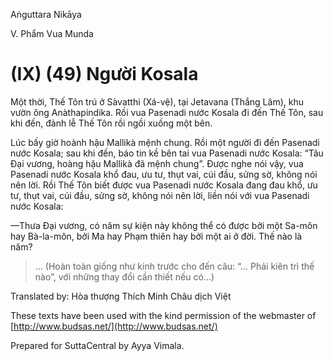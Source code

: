 Aṅguttara Nikāya

V. Phẩm Vua Munda

# (IX) (49) Người Kosala

Một thời, Thế Tôn trú ở Sàvatthi (Xá-vệ), tại Jetavana (Thắng Lâm), khu vườn ông Anàthapindika. Rồi vua Pasenadi nước Kosala đi đến Thế Tôn, sau khi đến, đảnh lễ Thế Tôn rồi ngồi xuống một bên.

Lúc bấy giờ hoành hậu Mallikà mệnh chung. Rồi một người đi đến Pasenadi nước Kosala; sau khi đến, báo tin kề bên tai vua Pasenadi nước Kosala: “Tâu Ðại vương, hoàng hậu Mallikà đã mệnh chung”. Ðược nghe nói vậy, vua Pasenadi nước Kosala khổ đau, ưu tư, thụt vai, cúi đầu, sửng sờ, không nói nên lời. Rồi Thế Tôn biết được vua Pasenadi nước Kosala đang đau khổ, ưu tư, thụt vai, cúi đầu, sửng sờ, không nói nên lời, liền nói với vua Pasenadi nước Kosala:

—Thưa Ðại vương, có năm sự kiện này không thể có được bởi một Sa-môn hay Bà-la-môn, bởi Ma hay Phạm thiên hay bởi một ai ở đời. Thế nào là năm?

> ... (Hoàn toàn giống như kinh trước cho đến câu: “... Phải kiên trì thế nào”, với những thay đổi cần thiết nếu có...)

Translated by: Hòa thượng Thích Minh Châu dịch Việt

These texts have been used with the kind permission of the webmaster of [http://www.budsas.net/](http://www.budsas.net/)

Prepared for SuttaCentral by Ayya Vimala.